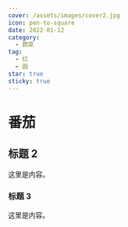 ```yaml
---
cover: /assets/images/cover2.jpg
icon: pen-to-square
date: 2022-01-12
category:
  - 蔬菜
tag:
  - 红
  - 圆
star: true
sticky: true
---
```

# 番茄

## 标题 2

这里是内容。

### 标题 3

这里是内容。
